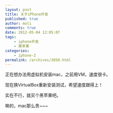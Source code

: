 ```yaml
---
layout: post
title: 关于iPhone开发
published: true
author: moli
comments: true
date: 2012-05-04 12:05:07
tags:
    - iphone开发
    - 黑苹果
categories:
    - iphone-2
permalink: /archives/3050.html
---
```

正在想办法用虚拟机安装mac，之前用VM，速度很卡。

现在换VirtualBox重新安装测试，希望速度跟得上！

实在不行，就买个黑苹果吧。

嘛的，mac那么贵~~~